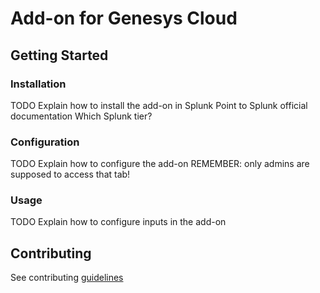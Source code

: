# Add-on for Genesys Cloud

## Getting Started
### Installation
TODO
Explain how to install the add-on in Splunk
Point to Splunk official documentation
Which Splunk tier?

### Configuration
TODO
Explain how to configure the add-on
REMEMBER: only admins are supposed to access that tab!

### Usage
TODO
Explain how to configure inputs in the add-on


## Contributing
See contributing [guidelines](CONTRIBUTING.md)